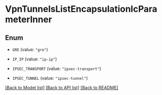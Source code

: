 # VpnTunnelsListEncapsulationIcParameterInner

## Enum


* `GRE` (value: `"gre"`)

* `IP_IP` (value: `"ip-ip"`)

* `IPSEC_TRANSPORT` (value: `"ipsec-transport"`)

* `IPSEC_TUNNEL` (value: `"ipsec-tunnel"`)


[[Back to Model list]](../README.md#documentation-for-models) [[Back to API list]](../README.md#documentation-for-api-endpoints) [[Back to README]](../README.md)


